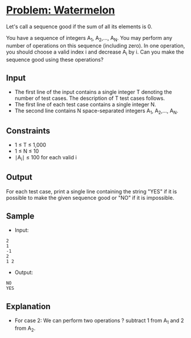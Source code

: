 # [Problem: Watermelon](https://www.codechef.com/problems/WATMELON)

Let's call a sequence good if the sum of all its elements is 0.

You have a sequence of integers A<sub>1</sub>, A<sub>2</sub>,…, A<sub>N</sub>. You may perform any number of operations on this sequence (including zero). In one operation, you should choose a valid index i and decrease A<sub>i</sub> by i. Can you make the sequence good using these operations?

## Input

- The first line of the input contains a single integer T denoting the number of test cases. The description of T test cases follows.
- The first line of each test case contains a single integer N.
- The second line contains N space-separated integers A<sub>1</sub>, A<sub>2</sub>,…, A<sub>N</sub>.

## Constraints

- 1 ≤ T ≤ 1,000
- 1 ≤ N ≤ 10
- ∣A<sub>i</sub>∣ ≤ 100 for each valid i

## Output

For each test case, print a single line containing the string "YES" if it is possible to make the given sequence good or "NO" if it is impossible.

## Sample

- Input:
```
2
1
-1
2
1 2
```

- Output:
```
NO
YES
```

## Explanation

- For case 2: We can perform two operations ? subtract 1 from A<sub>1</sub> and 2 from A<sub>2</sub>.
